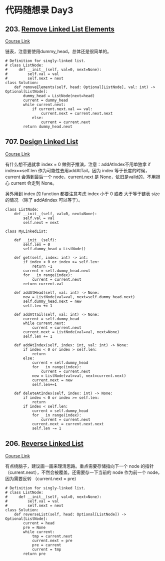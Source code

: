 # 代码随想录 Day3

## 203. [Remove Linked List Elements](https://leetcode.com/problems/remove-linked-list-elements/)

[Course Link](https://programmercarl.com/0203.%E7%A7%BB%E9%99%A4%E9%93%BE%E8%A1%A8%E5%85%83%E7%B4%A0.html#%E6%80%9D%E8%B7%AF)

链表，注意要使用dummy_head，总体还是很简单的。

```
# Definition for singly-linked list.
# class ListNode:
#     def __init__(self, val=0, next=None):
#         self.val = val
#         self.next = next
class Solution:
    def removeElements(self, head: Optional[ListNode], val: int) -> Optional[ListNode]:
        dummy_head = ListNode(next=head)
        current = dummy_head
        while current.next:
            if current.next.val == val:
                current.next = current.next.next
            else:
                current = current.next
        return dummy_head.next
```

## 707. [Design Linked List](https://leetcode.com/problems/design-linked-list/)

[Course Link](https://programmercarl.com/0707.%E8%AE%BE%E8%AE%A1%E9%93%BE%E8%A1%A8.html)

有什么想不通就拿 index = 0 做例子推演，注意：addAtIndex不用单独拿 if index==self.len 作为可能性去用addAtTail，因为 index 等于长度的时候，current 会落到最后一个 node，current.next 是 None，依旧是valid的，不用担心 current 会走到 None。

另外用到 index 的 function 都要注意考虑 index 小于 0 或者 大于等于链表 size 的情况 （除了 addAtIndex 可以等于）。

```
class ListNode:
    def __init__(self, val=0, next=None):
        self.val = val
        self.next = next

class MyLinkedList:

    def __init__(self):
        self.len = 0
        self.dummy_head = ListNode()

    def get(self, index: int) -> int:
        if index < 0 or index >= self.len:
            return -1
        current = self.dummy_head.next
        for _ in range(index):
            current = current.next
        return current.val

    def addAtHead(self, val: int) -> None:
        new = ListNode(val=val, next=self.dummy_head.next)
        self.dummy_head.next = new
        self.len += 1

    def addAtTail(self, val: int) -> None:
        current = self.dummy_head
        while current.next:
            current = current.next
        current.next = ListNode(val=val, next=None)
        self.len += 1

    def addAtIndex(self, index: int, val: int) -> None:
        if index < 0 or index > self.len:
            return
        else:
            current = self.dummy_head
            for _ in range(index):
                current = current.next
            new = ListNode(val=val, next=current.next)
            current.next = new
            self.len+=1

    def deleteAtIndex(self, index: int) -> None:
        if index < 0 or index >= self.len:
            return
        if index < self.len:
            current = self.dummy_head
            for _ in range(index):
                current = current.next
            current.next = current.next.next
            self.len -= 1
```

## 206. [Reverse Linked List](https://leetcode.com/problems/reverse-linked-list/)

[Course Link](https://programmercarl.com/0206.%E7%BF%BB%E8%BD%AC%E9%93%BE%E8%A1%A8.html)

有点绕脑子，建议画一画来理清思路。重点需要存储指向下一个 node 的指针（current.next），不然会被覆盖。还需要存一下当前的 node 作为前一个 node，因为需要反转 （current.next = pre）

```
# Definition for singly-linked list.
# class ListNode:
#     def __init__(self, val=0, next=None):
#         self.val = val
#         self.next = next
class Solution:
    def reverseList(self, head: Optional[ListNode]) -> Optional[ListNode]:
        current = head
        pre = None
        while current:
            tmp = current.next
            current.next = pre
            pre = current
            current = tmp
        return pre

```
